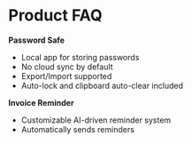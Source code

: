 # Product FAQ

**Password Safe**
- Local app for storing passwords
- No cloud sync by default
- Export/Import supported
- Auto-lock and clipboard auto-clear included

**Invoice Reminder**
- Customizable AI-driven reminder system
- Automatically sends reminders


